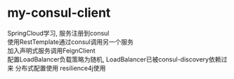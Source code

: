 # my-consul-client  
SpringCloud学习, 服务注册到consul  
使用RestTemplate通过consul调用另一个服务  
加入声明式服务调用FeignClient  
配置LoadBalancer负载策略为随机, LoadBalancer已被consul-discovery依赖过来
分布式配置使用
resilience4j使用
